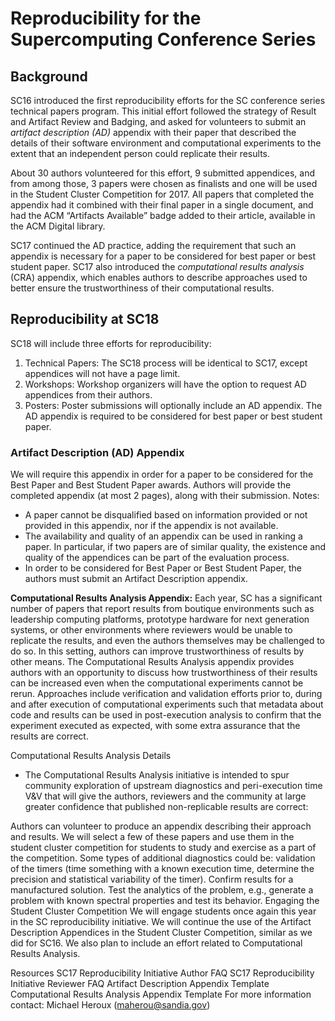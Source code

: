 # Reproducibility for the Supercomputing Conference Series

## Background
SC16 introduced the first reproducibility efforts for the SC conference series technical papers program. This initial effort followed the strategy of Result and Artifact Review and Badging, and asked for volunteers to submit an _artifact description (AD)_ appendix with their paper that described the details of their software environment and computational experiments to the extent that an independent person could replicate their results.

About 30 authors volunteered for this effort, 9 submitted appendices, and from among those, 3 papers were chosen as finalists and one will be used in the Student Cluster Competition for 2017. All papers that completed the appendix had it combined with their final paper in a single document, and had the ACM “Artifacts Available” badge added to their article, available in the ACM Digital library.

SC17 continued the AD practice, adding the requirement that such an appendix is necessary for a paper to be considered for best paper or best student paper.  SC17 also introduced the _computational results analysis_ (CRA) appendix, which enables authors to describe approaches used to better ensure the trustworthiness of their computational results.

## Reproducibility at SC18

SC18 will include three efforts for reproducibility:
1. Technical Papers: The SC18 process will be identical to SC17, except appendices will not have a page limit.
2. Workshops: Workshop organizers will have the option to request AD appendices from their authors.
3. Posters: Poster submissions will optionally include an AD appendix.  The AD appendix is required to be considered for best paper or best student paper.

### Artifact Description (AD) Appendix

We will require this appendix in order for a paper to be considered for the Best Paper and Best Student Paper awards. Authors will provide the completed appendix (at most 2 pages), along with their submission.
Notes:

- A paper cannot be disqualified based on information provided or not provided in this appendix, nor if the appendix is not available.
- The availability and quality of an appendix can be used in ranking a paper. In particular, if two papers are of similar quality, the existence and quality of the appendices can be part of the evaluation process.
- In order to be considered for Best Paper or Best Student Paper, the authors must submit an Artifact Description appendix.

**Computational Results Analysis Appendix:** Each year, SC has a significant number of papers that report results from boutique environments such as leadership computing platforms, prototype hardware for next generation systems, or other environments where reviewers would be unable to replicate the results, and even the authors themselves may be challenged to do so. In this setting, authors can improve trustworthiness of results by other means. The Computational Results Analysis appendix provides authors with an opportunity to discuss how trustworthiness of their results can be increased even when the computational experiments cannot be rerun. Approaches include verification and validation efforts prior to, during and after execution of computational experiments such that metadata about code and results can be used in post-execution analysis to confirm that the experiment executed as expected, with some extra assurance that the results are correct.

Computational Results Analysis Details
- The Computational Results Analysis initiative is intended to spur community exploration of upstream diagnostics and peri-execution time V&V that will give the authors, reviewers and the community at large greater confidence that published non-replicable results are correct:

Authors can volunteer to produce an appendix describing their approach and results.
We will select a few of these papers and use them in the student cluster competition for students to study and exercise as a part of the competition.
Some types of additional diagnostics could be:
validation of the timers (time something with a known execution time, determine the precision and statistical variability of the timer).
Confirm results for a manufactured solution.
Test the analytics of the problem, e.g., generate a problem with known spectral properties and test its behavior.
Engaging the Student Cluster Competition
We will engage students once again this year in the SC reproducibility initiative. We will continue the use of the Artifact Description Appendices in the Student Cluster Competition, similar as we did for SC16. We also plan to include an effort related to Computational Results Analysis.

Resources
SC17 Reproducibility Initiative Author FAQ
SC17 Reproducibility Initiative Reviewer FAQ
Artifact Description Appendix Template
Computational Results Analysis Appendix Template 
For more information contact: Michael Heroux (maherou@sandia.gov)
